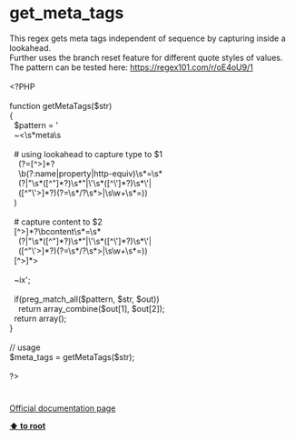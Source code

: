 # get_meta_tags




<div class="phpcode"><span class="html">
This regex gets meta tags independent of sequence by capturing inside a lookahead.<br>Further uses the branch reset feature for different quote styles of values.<br>The pattern can be tested here: <a href="https://regex101.com/r/oE4oU9/1" rel="nofollow" target="_blank">https://regex101.com/r/oE4oU9/1</a><br><br><span class="default">&lt;?PHP<br><br></span><span class="keyword">function </span><span class="default">getMetaTags</span><span class="keyword">(</span><span class="default">$str</span><span class="keyword">)<br>{<br>&#xA0; </span><span class="default">$pattern </span><span class="keyword">= </span><span class="string">&apos;<br>&#xA0; ~&lt;\s*meta\s<br><br>&#xA0; # using lookahead to capture type to $1<br>&#xA0; &#xA0; (?=[^&gt;]*?<br>&#xA0; &#xA0; \b(?:name|property|http-equiv)\s*=\s*<br>&#xA0; &#xA0; (?|&quot;\s*([^&quot;]*?)\s*&quot;|\&apos;\s*([^\&apos;]*?)\s*\&apos;|<br>&#xA0; &#xA0; ([^&quot;\&apos;&gt;]*?)(?=\s*/?\s*&gt;|\s\w+\s*=))<br>&#xA0; )<br><br>&#xA0; # capture content to $2<br>&#xA0; [^&gt;]*?\bcontent\s*=\s*<br>&#xA0; &#xA0; (?|&quot;\s*([^&quot;]*?)\s*&quot;|\&apos;\s*([^\&apos;]*?)\s*\&apos;|<br>&#xA0; &#xA0; ([^&quot;\&apos;&gt;]*?)(?=\s*/?\s*&gt;|\s\w+\s*=))<br>&#xA0; [^&gt;]*&gt;<br><br>&#xA0; ~ix&apos;</span><span class="keyword">;<br>&#xA0; <br>&#xA0; if(</span><span class="default">preg_match_all</span><span class="keyword">(</span><span class="default">$pattern</span><span class="keyword">, </span><span class="default">$str</span><span class="keyword">, </span><span class="default">$out</span><span class="keyword">))<br>&#xA0; &#xA0; return </span><span class="default">array_combine</span><span class="keyword">(</span><span class="default">$out</span><span class="keyword">[</span><span class="default">1</span><span class="keyword">], </span><span class="default">$out</span><span class="keyword">[</span><span class="default">2</span><span class="keyword">]);<br>&#xA0; return array();<br>}<br><br></span><span class="comment">// usage<br></span><span class="default">$meta_tags </span><span class="keyword">= </span><span class="default">getMetaTags</span><span class="keyword">(</span><span class="default">$str</span><span class="keyword">);<br><br></span><span class="default">?&gt;</span>
</span>
</div>
  

#

[Official documentation page](https://www.php.net/manual/en/function.get-meta-tags.php)

**[⬆ to root](/)**